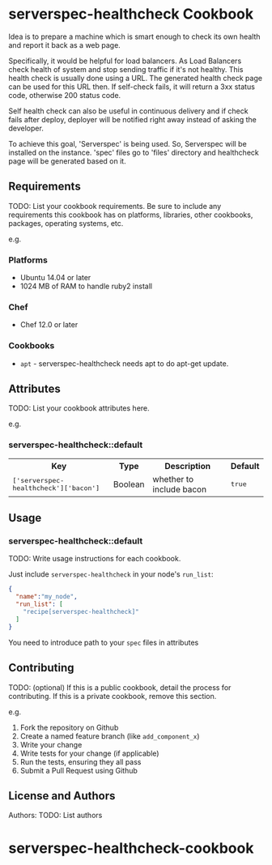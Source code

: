 # serverspec-healthcheck Cookbook

Idea is to prepare a machine which is smart enough to check its own health and report it back as a web page.

Specifically, it would be helpful for load balancers. As Load Balancers check health of system and stop sending traffic if it's not healthy. This health check is usually done using a URL. The generated health check page can be used for this URL then. If self-check fails, it will return a 3xx status code, otherwise 200 status code.

Self health check can also be useful in continuous delivery and if check fails after deploy, deployer will be notified right away instead of asking the developer.

To achieve this goal, 'Serverspec' is being used. So, Serverspec will be installed on the instance. 'spec' files go to 'files' directory and healthcheck page will be generated based on it.

## Requirements

TODO: List your cookbook requirements. Be sure to include any requirements this cookbook has on platforms, libraries, other cookbooks, packages, operating systems, etc.

e.g.
### Platforms

- Ubuntu 14.04 or later
- 1024 MB of RAM to handle ruby2 install

### Chef

- Chef 12.0 or later

### Cookbooks

- `apt` - serverspec-healthcheck needs apt to do apt-get update.

## Attributes

TODO: List your cookbook attributes here.

e.g.
### serverspec-healthcheck::default

<table>
  <tr>
    <th>Key</th>
    <th>Type</th>
    <th>Description</th>
    <th>Default</th>
  </tr>
  <tr>
    <td><tt>['serverspec-healthcheck']['bacon']</tt></td>
    <td>Boolean</td>
    <td>whether to include bacon</td>
    <td><tt>true</tt></td>
  </tr>
</table>

## Usage

### serverspec-healthcheck::default

TODO: Write usage instructions for each cookbook.

Just include `serverspec-healthcheck` in your node's `run_list`:

```json
{
  "name":"my_node",
  "run_list": [
    "recipe[serverspec-healthcheck]"
  ]
}
```
You need to introduce path to your `spec` files in attributes

## Contributing

TODO: (optional) If this is a public cookbook, detail the process for contributing. If this is a private cookbook, remove this section.

e.g.
1. Fork the repository on Github
2. Create a named feature branch (like `add_component_x`)
3. Write your change
4. Write tests for your change (if applicable)
5. Run the tests, ensuring they all pass
6. Submit a Pull Request using Github

## License and Authors

Authors: TODO: List authors

# serverspec-healthcheck-cookbook
